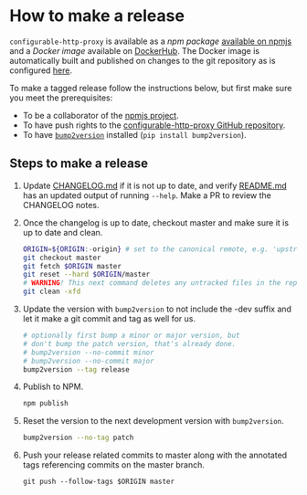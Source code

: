 # How to make a release

`configurable-http-proxy` is available as a _npm package_ [available on
npmjs](https://www.npmjs.com/package/configurable-http-proxy) and a _Docker
image_ available on
[DockerHub](https://hub.docker.com/r/jupyterhub/configurable-http-proxy). The
Docker image is automatically built and published on changes to the git
repository as is configured
[here](https://hub.docker.com/repository/docker/jupyterhub/configurable-http-proxy/builds).

To make a tagged release follow the instructions below, but first make sure you
meet the prerequisites:
- To be a collaborator of the [npmjs
  project](https://www.npmjs.com/package/configurable-http-proxy).
- To have push rights to the [configurable-http-proxy GitHub
  repository](https://github.com/jupyterhub/configurable-http-proxy).
- To have [`bump2version`](https://github.com/c4urself/bump2version) installed
  (`pip install bump2version`).

## Steps to make a release

1. Update [CHANGELOG.md](CHANGELOG.md) if it is not up to date, and verify
   [README.md](README.md) has an updated output of running `--help`. Make a PR
   to review the CHANGELOG notes.

1. Once the changelog is up to date, checkout master and make sure it is up to
   date and clean.

   ```bash
   ORIGIN=${ORIGIN:-origin} # set to the canonical remote, e.g. 'upstream' if 'origin' is not the official repo
   git checkout master
   git fetch $ORIGIN master
   git reset --hard $ORIGIN/master
   # WARNING! This next command deletes any untracked files in the repo
   git clean -xfd
   ```

1. Update the version with `bump2version` to not include the -dev suffix and let
   it make a git commit and tag as well for us.

   ```bash
   # optionally first bump a minor or major version, but
   # don't bump the patch version, that's already done.
   # bump2version --no-commit minor
   # bump2version --no-commit major
   bump2version --tag release
   ```

1. Publish to NPM.

   ```bash
   npm publish
   ```

1. Reset the version to the next development version with `bump2version`.

   ```bash
   bump2version --no-tag patch
   ```

1. Push your release related commits to master along with the annotated tags
   referencing commits on the master branch.

   ```
   git push --follow-tags $ORIGIN master
   ```
